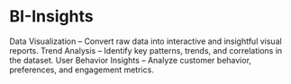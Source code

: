 # BI-Insights
Data Visualization – Convert raw data into interactive and insightful visual reports. Trend Analysis – Identify key patterns, trends, and correlations in the dataset. User Behavior Insights – Analyze customer behavior, preferences, and engagement metrics.
